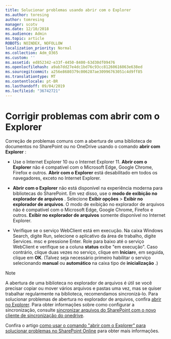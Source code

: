 ```yaml
---
title: Solucionar problemas usando abrir com o Explorer
ms.author: toresing
author: tomresing
manager: scotv
ms.date: 12/10/2018
ms.audience: Admin
ms.topic: article
ROBOTS: NOINDEX, NOFOLLOW
localization_priority: Normal
ms.collection: Adm_O365
ms.custom: ''
ms.assetid: ed852342-e33f-4450-8400-63d30df09476
ms.openlocfilehash: a9ab7dd27e4dc1bd76c93cc81260616063e638ed
ms.sourcegitcommit: a256e8680379c006287ae30996763051c4d9ff85
ms.translationtype: MT
ms.contentlocale: pt-BR
ms.lasthandoff: 09/04/2019
ms.locfileid: "36742721"
---
```

# <a name="fix-problems-with-open-with-explorer"></a>Corrigir problemas com abrir com o Explorer

Correção de problemas comuns com a abertura de uma biblioteca de documentos no SharePoint ou no OneDrive usando o comando **abrir com Explorer** : 
  
- Use o Internet Explorer 10 ou o Internet Explorer 11. **Abrir com o Explorer** não é compatível com o Microsoft Edge, Google Chrome, Firefox e outros. **Abrir com o Explorer** está desabilitado em todos os navegadores, exceto no Internet Explorer. 
    
- **Abrir com o Explorer** não está disponível na experiência moderna para bibliotecas do SharePoint. Em vez disso, use o **modo de exibição no explorador de arquivos** . Selecione **Exibir opções** \> **Exibir no explorador de arquivos**. O modo de exibição no explorador de arquivos não é compatível com o Microsoft Edge, Google Chrome, Firefox e outros. **Exibir no explorador de arquivos** somente disponível no Internet Explorer. 
    
- Verifique se o serviço WebClient está em execução. Na caixa Windows Search, digite Run, selecione o aplicativo da área de trabalho, digite Services. msc e pressione Enter. Role para baixo até o serviço WebClient e verifique se a coluna **status** exibe "em execução". Caso contrário, clique duas vezes no serviço, clique em **Iniciar**e, em seguida, clique em **OK**. (Talvez seja necessário primeiro habilitar o serviço selecionando **manual** ou **automático** na caixa tipo de **inicialização** .) 
    
> [!NOTE]
> A abertura de uma biblioteca no explorador de arquivos é útil se você precisar copiar ou mover vários arquivos e pastas uma vez, mas se quiser trabalhar regularmente na biblioteca, recomendamos sincronizá-lo. Para solucionar problemas de abertura no explorador de arquivos, confira [abrir no Explorer](https://go.microsoft.com/fwlink/?linkid=871665). Para obter informações sobre como configurar a sincronização, consulte [sincronizar arquivos do SharePoint com o novo cliente de sincronização do onedrive](https://go.microsoft.com/fwlink/?linkid=871666).
  
Confira o artigo [como usar o comando "abrir com o Explorer" para solucionar problemas no SharePoint Online](https://docs.microsoft.com/sharepoint/support/lists-and-libraries/troubleshoot-issues-using-open-with-explorer) para obter mais informações. 
  

